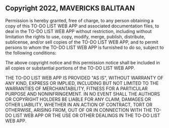 ## Copyright 2022, MAVERICKS BALITAAN


Permission is hereby granted, free of charge, to any person obtaining a copy of this TO-DO LIST WEB APP and associated documentation files, to deal in the TO-DO LIST WEB APP without restriction, including without limitation the rights to use, copy, modify, merge, publish, distribute, sublicense, and/or sell copies of the TO-DO LIST WEB APP, and to permit persons to whom the TO-DO LIST WEB APP is furnished to do so, subject to the following conditions:

The above copyright notice and this permission notice shall be included in all copies or substantial portions of the TO-DO LIST WEB APP.

THE TO-DO LIST WEB APP IS PROVIDED "AS IS", WITHOUT WARRANTY OF ANY KIND, EXPRESS OR IMPLIED, INCLUDING BUT NOT LIMITED TO THE WARRANTIES OF MERCHANTABILITY, FITNESS FOR A PARTICULAR PURPOSE AND NONINFRINGEMENT. IN NO EVENT SHALL THE AUTHORS OR COPYRIGHT HOLDERS BE LIABLE FOR ANY CLAIM, DAMAGES OR OTHER LIABILITY, WHETHER IN AN ACTION OF CONTRACT, TORT OR OTHERWISE, ARISING FROM, OUT OF OR IN CONNECTION WITH THE TO-DO LIST WEB APP OR THE USE OR OTHER DEALINGS IN THE TO-DO LIST WEB APP.